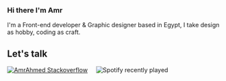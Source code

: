 ### Hi there I'm Amr 
I'm a Front-end developer & Graphic designer based in Egypt, I take design as hobby, coding as craft. 

## Let's talk 

[![AmrAhmed Stackoverflow](https://github-readme-stackoverflow.vercel.app/?userID=8792439)](https://stackoverflow.com/users/8792439/amr)
&nbsp;&nbsp;&nbsp; ![Spotify recently played](https://spotify-recently-played-readme.vercel.app/api?user=31mqqwuyjrvnwrpgg7erjizqio5y)
